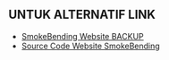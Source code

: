 ## UNTUK ALTERNATIF LINK

- [SmokeBending Website BACKUP](https://smokebending.cyclic.app/)
- [Source Code Website SmokeBending](https://github.com/Arcfoz/SmokeBending-Website)
